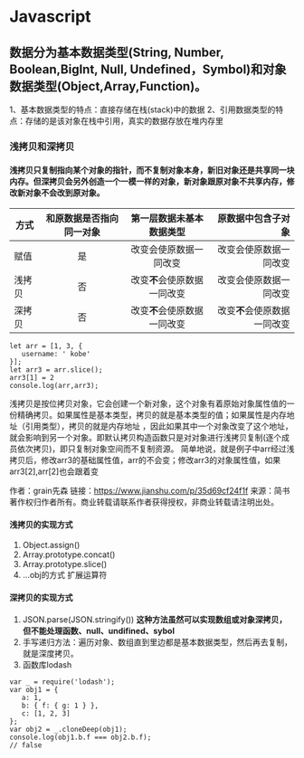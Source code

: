 # Javascript

## 数据分为基本数据类型(String, Number, Boolean,BigInt, Null, Undefined，Symbol)和对象数据类型(Object,Array,Function)。

1、基本数据类型的特点：直接存储在栈(stack)中的数据
2、引用数据类型的特点：存储的是该对象在栈中引用，真实的数据存放在堆内存里

### 浅拷贝和深拷贝
#### 浅拷贝只复制指向某个对象的指针，而不复制对象本身，新旧对象还是共享同一块内存。但深拷贝会另外创造一个一模一样的对象，新对象跟原对象不共享内存，修改新对象不会改到原对象。

方式|和原数据是否指向同一对象|第一层数据未基本数据类型|原数据中包含子对象
--|:--:|:--:|--:
赋值|是|改变会使原数据一同改变|改变会使原数据一同改变
浅拷贝|否|改变**不**会使原数据一同改变|改变会使原数据一同改变
深拷贝|否|改变**不**会使原数据一同改变|改变**不**会使原数据一同改变
```
let arr = [1, 3, {
   username: ' kobe'
}];
let arr3 = arr.slice();
arr3[1] = 2
console.log(arr,arr3);
```
浅拷贝是按位拷贝对象，它会创建一个新对象，这个对象有着原始对象属性值的一份精确拷贝。如果属性是基本类型，拷贝的就是基本类型的值；如果属性是内存地址（引用类型），拷贝的就是内存地址 ，因此如果其中一个对象改变了这个地址，就会影响到另一个对象。即默认拷贝构造函数只是对对象进行浅拷贝复制(逐个成员依次拷贝)，即只复制对象空间而不复制资源。
简单地说，就是例子中arr经过浅拷贝后，修改arr3的基础属性值，arr的不会变；修改arr3的对象属性值，如果arr3[2],arr[2]也会跟着变

作者：grain先森
链接：https://www.jianshu.com/p/35d69cf24f1f
来源：简书
著作权归作者所有。商业转载请联系作者获得授权，非商业转载请注明出处。

#### 浅拷贝的实现方式
1. Object.assign()
2. Array.prototype.concat()
3. Array.prototype.slice()
4. ...obj的方式 扩展运算符

#### 深拷贝的实现方式
1. JSON.parse(JSON.stringify())  **这种方法虽然可以实现数组或对象深拷贝，但不能处理函数、null、undifined、sybol**
2. 手写递归方法：遍历对象、数组直到里边都是基本数据类型，然后再去复制，就是深度拷贝。
3. 函数库lodash
```
var _ = require('lodash');
var obj1 = {
   a: 1,
   b: { f: { g: 1 } },
   c: [1, 2, 3]
};
var obj2 = _.cloneDeep(obj1);
console.log(obj1.b.f === obj2.b.f);
// false
```
